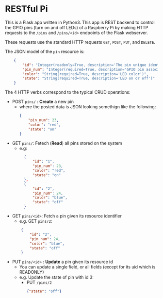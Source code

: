 # RESTful Pi
This is a Flask app written in Python3. This app is REST backend to control the GPIO pins (turn on and off LEDs) of a Raspberry Pi by making HTTP requests to the `/pins` and `/pins/<id>` endpoints of the Flask webserver.

These requests use the standard HTTP requests `GET`, `POST`, `PUT`, and `DELETE`.

The JSON model of the `pin` resource is:
```json 
    {
        "id": "Integer(readonly=True, description='The pin unique identifier')",
        "pin_num": "Integer(required=True, description='GPIO pin associated with this endpoint')",
        "color": "String(required=True, description='LED color')",
        "state": "String(required=True, description='LED on or off')"
    }
```

The 4 HTTP verbs correspond to the typical CRUD operations:
- POST `pins/` : **Create** a new pin
    - where the posted data is JSON looking somethign like the following:
        ```json
        {
            "pin_num": 23,
            "color": "red",
            "state": "on"
        }
        ```
- GET `pins/`: Fetech (**Read**) all pins stored on the system
    - e.g:
      ```json
        {
            "id": "1",
            "pin_num": 23,
            "color": "red",
            "state": "on"
        },
        {
            "id": "2",
            "pin_num": 24,
            "color": "blue",
            "state": "off"
        }
        ```
 - GET `pins/<id>`: Fetch a pin given its resource identifier
    - e.g. GET `pins/2`:
    ```json
        {
            "id": "2",
            "pin_num": 24,
            "color": "blue",
            "state": "off"
        }
    ```
 - PUT `pins/<id>` : **Update** a pin given its resource id
    - You can update a single field, or all fields (except for its uid which is READONLY)
    - e.g. Update the state of pin with id 3:
        - PUT `/pins/2` 
            ```json
            {"state": "off"}
            ```
    

